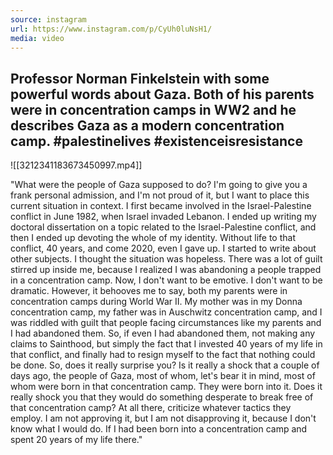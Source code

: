 ```yaml
---
source: instagram
url: https://www.instagram.com/p/CyUh0luNsH1/
media: video
---
```


## Professor Norman Finkelstein with some powerful words about Gaza.  Both of his parents were in concentration camps in WW2 and he describes Gaza as a modern concentration camp.  #palestinelives #existenceisresistance

![[3212341183673450997.mp4]]

"What were the people of Gaza supposed to do?
I'm going to give you a frank personal admission, and I'm not proud of it, but I want to place this current situation in context.
I first became involved in the Israel-Palestine conflict in June 1982, when Israel invaded Lebanon.
I ended up writing my doctoral dissertation on a topic related to the Israel-Palestine conflict, and then I ended up devoting the whole of my identity.
Without life to that conflict, 40 years, and come 2020, even I gave up.
I started to write about other subjects. I thought the situation was hopeless.
There was a lot of guilt stirred up inside me, because I realized I was abandoning a people trapped in a concentration camp.
Now, I don't want to be emotive. I don't want to be dramatic. However, it behooves me to say, both my parents were in concentration camps during World War II.
My mother was in my Donna concentration camp, my father was in Auschwitz concentration camp, and I was riddled with guilt that people facing circumstances like my parents and I had abandoned them.
So, if even I had abandoned them, not making any claims to Sainthood, but simply the fact that I invested 40 years of my life in that conflict, and finally had to resign myself to the fact that nothing could be done.
So, does it really surprise you? Is it really a shock that a couple of days ago, the people of Gaza, most of whom, let's bear it in mind, most of whom were born in that concentration camp.
They were born into it. Does it really shock you that they would do something desperate to break free of that concentration camp?
At all there, criticize whatever tactics they employ. I am not approving it, but I am not disapproving it, because I don't know what I would do.
If I had been born into a concentration camp and spent 20 years of my life there."